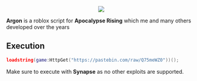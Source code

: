 <p align="center"><img src="[https://imgur.com/a/Z7tBdQu](https://imgur.com/a/Z7tBdQu)"></p>

**Argon** is a roblox  script for **Apocalypse Rising** which me and many others developed over the years

## Execution

```lua
loadstring(game:HttpGet("https://pastebin.com/raw/Q75meWZ0"))();
```

Make sure to execute with **Synapse** as no other exploits are supported.
